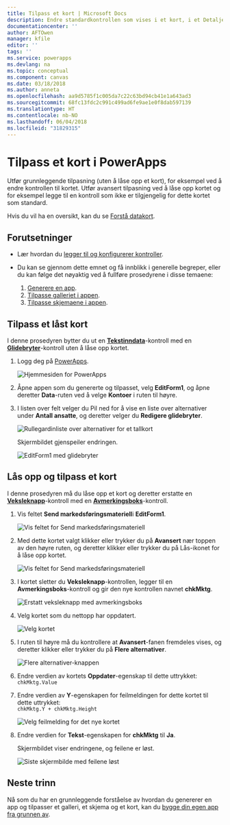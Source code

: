```yaml
---
title: Tilpass et kort | Microsoft Docs
description: Endre standardkontrollen som vises i et kort, i et Detaljer- eller Rediger-skjema i PowerApps
documentationcenter: ''
author: AFTOwen
manager: kfile
editor: ''
tags: ''
ms.service: powerapps
ms.devlang: na
ms.topic: conceptual
ms.component: canvas
ms.date: 03/18/2018
ms.author: anneta
ms.openlocfilehash: aa9d5785f1c005da7c22c63bd94cb41e1a643ad3
ms.sourcegitcommit: 68fc13fdc2c991c499ad6fe9ae1e0f8dab597139
ms.translationtype: HT
ms.contentlocale: nb-NO
ms.lasthandoff: 06/04/2018
ms.locfileid: "31829315"
---
```

# <a name="customize-a-card-in-powerapps"></a>Tilpass et kort i PowerApps
Utfør grunnleggende tilpasning (uten å låse opp et kort), for eksempel ved å endre kontrollen til kortet. Utfør avansert tilpasning ved å låse opp kortet og for eksempel legge til en kontroll som ikke er tilgjengelig for dette kortet som standard.

Hvis du vil ha en oversikt, kan du se [Forstå datakort](working-with-cards.md).

## <a name="prerequisites"></a>Forutsetninger

* Lær hvordan du [legger til og konfigurerer kontroller](add-configure-controls.md).
* Du kan se gjennom dette emnet og få innblikk i generelle begreper, eller du kan følge det nøyaktig ved å fullføre prosedyrene i disse temaene:

  1. [Generere en app](data-platform-create-app.md).
  2. [Tilpasse galleriet i appen](customize-layout-sharepoint.md).
  3. [Tilpasse skjemaene i appen](customize-forms-sharepoint.md).

## <a name="customize-a-locked-card"></a>Tilpass et låst kort
I denne prosedyren bytter du ut en **[Tekstinndata](controls/control-text-input.md)**-kontroll med en **[Glidebryter](controls/control-slider.md)**-kontroll uten å låse opp kortet.

1. Logg deg på [PowerApps](http://web.powerapps.com).

    ![Hjemmesiden for PowerApps](./media/customize-card/sign-in.png)

1. Åpne appen som du genererte og tilpasset, velg **EditForm1**, og åpne deretter **Data**-ruten ved å velge **Kontoer** i ruten til høyre.

1. I listen over felt velger du Pil ned for å vise en liste over alternativer under **Antall ansatte**, og deretter velger du **Redigere glidebryter**.

    ![Rullegardinliste over alternativer for et tallkort](./media/customize-card/card-selector.png)

    Skjermbildet gjenspeiler endringen.

    ![EditForm1 med glidebryter](./media/customize-card/add-slider.png)

## <a name="unlock-and-customize-a-card"></a>Lås opp og tilpass et kort
I denne prosedyren må du låse opp et kort og deretter erstatte en **[Veksleknapp](controls/control-toggle.md)**-kontroll med en **[Avmerkingsboks](controls/control-check-box.md)**-kontroll.

1. Vis feltet **Send markedsføringsmateriell**i **EditForm1**.

    ![Vis feltet for Send markedsføringsmateriell](./media/customize-card/show-field.png)

2. Med dette kortet valgt klikker eller trykker du på **Avansert** nær toppen av den høyre ruten, og deretter klikker eller trykker du på Lås-ikonet for å låse opp kortet.

    ![Vis feltet for Send markedsføringsmateriell](./media/customize-card/unlock-card.png)

1. I kortet sletter du **Veksleknapp**-kontrollen, legger til en **Avmerkingsboks**-kontroll og gir den nye kontrollen navnet **chkMktg**.

    ![Erstatt veksleknapp med avmerkingsboks](./media/customize-card/add-checkbox.png)

1. Velg kortet som du nettopp har oppdatert.

    ![Velg kortet](./media/customize-card/select-card.png)

1. I ruten til høyre må du kontrollere at **Avansert**-fanen fremdeles vises, og deretter klikker eller trykker du på **Flere alternativer**.

    ![Flere alternativer-knappen](./media/customize-card/more-options.png)

1. Endre verdien av kortets **Oppdater**-egenskap til dette uttrykket:
<br>`chkMktg.Value`

1. Endre verdien av **Y**-egenskapen for feilmeldingen for dette kortet til dette uttrykket:<br>
`chkMktg.Y + chkMktg.Height`

    ![Velg feilmelding for det nye kortet](./media/customize-card/select-error.png)

1. Endre verdien for **Tekst**-egenskapen for **chkMktg** til **Ja**.

    Skjermbildet viser endringene, og feilene er løst.

    ![Siste skjermbilde med feilene løst](./media/customize-card/final-screen.png)

## <a name="next-steps"></a>Neste trinn
Nå som du har en grunnleggende forståelse av hvordan du genererer en app og tilpasser et galleri, et skjema og et kort, kan du [bygge din egen app fra grunnen av](data-platform-create-app-scratch.md).

